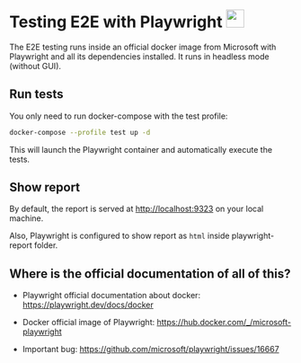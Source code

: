 # Testing E2E with Playwright <img src="https://playwright.bootcss.com/img/playwright-logo.svg" width="32"/>

The E2E testing runs inside an official docker image from Microsoft with Playwright and all its dependencies installed. It runs in headless mode (without GUI).

## Run tests

You only need to run docker-compose with the test profile:

```bash
docker-compose --profile test up -d
```

This will launch the Playwright container and automatically execute the tests.

## Show report

By default, the report is served at <http://localhost:9323> on your local machine.

Also, Playwright is configured to show report as `html` inside playwright-report folder.

## Where is the official documentation of all of this?

- Playwright official documentation about docker: <https://playwright.dev/docs/docker>

- Docker official image of Playwright: <https://hub.docker.com/_/microsoft-playwright>

- Important bug: <https://github.com/microsoft/playwright/issues/16667>
